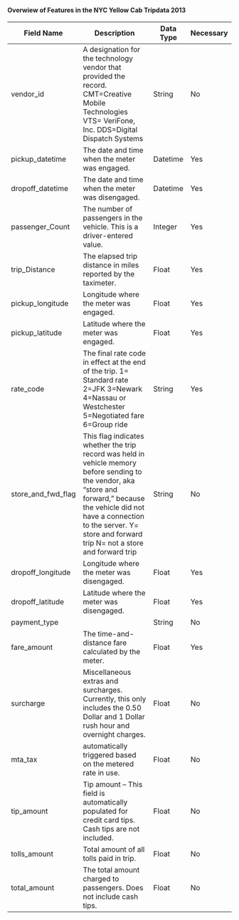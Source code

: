 #### Overwiew of Features in the NYC Yellow Cab Tripdata 2013

| Field Name         | Description                                                                                                                                                                                                                                          | Data Type | Necessary |
|--------------------|------------------------------------------------------------------------------------------------------------------------------------------------------------------------------------------------------------------------------------------------------|-----------|-----------|
|      vendor_id     |                                                  A designation for the technology vendor that provided the record. CMT=Creative Mobile Technologies VTS= VeriFone, Inc. DDS=Digital Dispatch Systems                                                 |   String  |     No    |
|   pickup_datetime  |                                                                                                     The date and time when the meter was engaged.                                                                                                    |  Datetime |    Yes    |
|  dropoff_datetime  |                                                                                                   The date and time when the meter was disengaged.                                                                                                   |  Datetime |    Yes    |
|   passenger_Count  |                                                                                       The number of passengers in the vehicle. This is a driver-entered value.                                                                                       |  Integer  |    Yes    |
|    trip_Distance   |                                                                                             The elapsed trip distance in miles reported by the taximeter.                                                                                            |   Float   |    Yes    |
|  pickup_longitude  |                                                                                                        Longitude where the meter was engaged.                                                                                                        |   Float   |    Yes    |
|   pickup_latitude  |                                                                                                         Latitude where the meter was engaged.                                                                                                        |   Float   |    Yes    |
|      rate_code     |                                                     The final rate code in effect at the end of the trip. 1= Standard rate 2=JFK 3=Newark 4=Nassau or Westchester 5=Negotiated fare 6=Group ride                                                     |   String  |    Yes    |
| store_and_fwd_flag | This flag indicates whether the trip record was held in vehicle memory before sending to the vendor, aka “store and forward,” because the vehicle did not have a connection to the server. Y= store and forward trip N= not a store and forward trip |   String  |     No    |
|  dropoff_longitude |                                                                                                       Longitude where the meter was disengaged.                                                                                                      |   Float   |    Yes    |
|  dropoff_latitude  |                                                                                                       Latitude where the meter was disengaged.                                                                                                       |   Float   |    Yes    |
|    payment_type    |                                                                                                                                                                                                                                                      |   String  |     No    |
|     fare_amount    |                                                                                                  The time-and-distance fare calculated by the meter.                                                                                                 |   Float   |    Yes    |
|      surcharge     |                                                           Miscellaneous extras and surcharges. Currently, this only includes the 0.50 Dollar and 1 Dollar rush hour and overnight charges.                                                           |   Float   |     No    |
|       mta_tax      |                                                                                               automatically triggered based on the metered rate in use.                                                                                              |   Float   |     No    |
|     tip_amount     |                                                                         Tip amount – This field is automatically populated for credit card tips. Cash tips are not included.                                                                         |   Float   |     No    |
|    tolls_amount    |                                                                                                        Total amount of all tolls paid in trip.                                                                                                       |   Float   |     No    |
|    total_amount    |                                                                                          The total amount charged to passengers. Does not include cash tips.                                                                                         |   Float   |     No    |